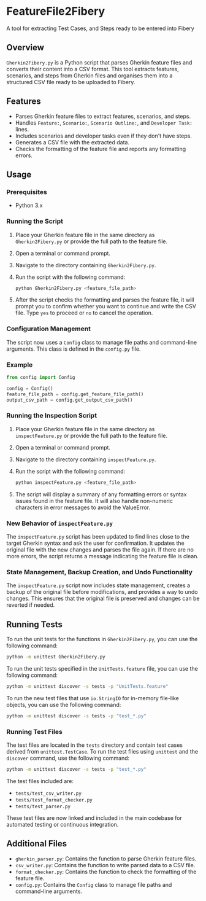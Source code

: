 # FeatureFile2Fibery
A tool for extracting Test Cases, and Steps ready to be entered into Fibery 

## Overview

`Gherkin2Fibery.py` is a Python script that parses Gherkin feature files and converts their content into a CSV format. This tool extracts features, scenarios, and steps from Gherkin files and organises them into a structured CSV file ready to be uploaded to Fibery.

## Features

- Parses Gherkin feature files to extract features, scenarios, and steps.
- Handles `Feature:`, `Scenario:`, `Scenario Outline:`, and `Developer Task:` lines.
- Includes scenarios and developer tasks even if they don't have steps.
- Generates a CSV file with the extracted data.
- Checks the formatting of the feature file and reports any formatting errors.

## Usage

### Prerequisites

- Python 3.x

### Running the Script

1. Place your Gherkin feature file in the same directory as `Gherkin2Fibery.py` or provide the full path to the feature file.
2. Open a terminal or command prompt.
3. Navigate to the directory containing `Gherkin2Fibery.py`.
4. Run the script with the following command:

   ```sh
   python Gherkin2Fibery.py <feature_file_path>
   ```

5. After the script checks the formatting and parses the feature file, it will prompt you to confirm whether you want to continue and write the CSV file. Type `yes` to proceed or `no` to cancel the operation.

### Configuration Management

The script now uses a `Config` class to manage file paths and command-line arguments. This class is defined in the `config.py` file.

### Example

```python
from config import Config

config = Config()
feature_file_path = config.get_feature_file_path()
output_csv_path = config.get_output_csv_path()
```

### Running the Inspection Script

1. Place your Gherkin feature file in the same directory as `inspectFeature.py` or provide the full path to the feature file.
2. Open a terminal or command prompt.
3. Navigate to the directory containing `inspectFeature.py`.
4. Run the script with the following command:

   ```sh
   python inspectFeature.py <feature_file_path>
   ```

5. The script will display a summary of any formatting errors or syntax issues found in the feature file. It will also handle non-numeric characters in error messages to avoid the ValueError.

### New Behavior of `inspectFeature.py`

The `inspectFeature.py` script has been updated to find lines close to the target Gherkin syntax and ask the user for confirmation. It updates the original file with the new changes and parses the file again. If there are no more errors, the script returns a message indicating the feature file is clean.

### State Management, Backup Creation, and Undo Functionality

The `inspectFeature.py` script now includes state management, creates a backup of the original file before modifications, and provides a way to undo changes. This ensures that the original file is preserved and changes can be reverted if needed.

## Running Tests

To run the unit tests for the functions in `Gherkin2Fibery.py`, you can use the following command:

```sh
python -m unittest Gherkin2Fibery.py
```

To run the unit tests specified in the `UnitTests.feature` file, you can use the following command:

```sh
python -m unittest discover -s tests -p "UnitTests.feature"
```

To run the new test files that use `io.StringIO` for in-memory file-like objects, you can use the following command:

```sh
python -m unittest discover -s tests -p "test_*.py"
```

### Running Test Files

The test files are located in the `tests` directory and contain test cases derived from `unittest.TestCase`. To run the test files using `unittest` and the `discover` command, use the following command:

```sh
python -m unittest discover -s tests -p "test_*.py"
```

The test files included are:
- `tests/test_csv_writer.py`
- `tests/test_format_checker.py`
- `tests/test_parser.py`

These test files are now linked and included in the main codebase for automated testing or continuous integration.

## Additional Files

- `gherkin_parser.py`: Contains the function to parse Gherkin feature files.
- `csv_writer.py`: Contains the function to write parsed data to a CSV file.
- `format_checker.py`: Contains the function to check the formatting of the feature file.
- `config.py`: Contains the `Config` class to manage file paths and command-line arguments.
